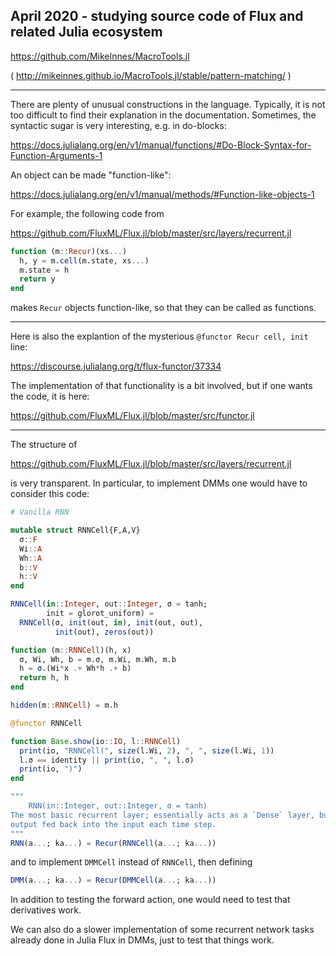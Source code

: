 ## April 2020 - studying source code of Flux and related Julia ecosystem

https://github.com/MikeInnes/MacroTools.jl

( http://mikeinnes.github.io/MacroTools.jl/stable/pattern-matching/ )

---

There are plenty of unusual constructions in the language. Typically, it is not too difficult to find their explanation in the documentation. Sometimes, the syntactic sugar is very interesting, e.g. in do-blocks:

https://docs.julialang.org/en/v1/manual/functions/#Do-Block-Syntax-for-Function-Arguments-1

An object can be made "function-like":

https://docs.julialang.org/en/v1/manual/methods/#Function-like-objects-1

For example, the following code from

https://github.com/FluxML/Flux.jl/blob/master/src/layers/recurrent.jl

```julia
function (m::Recur)(xs...)
  h, y = m.cell(m.state, xs...)
  m.state = h
  return y
end
```

makes `Recur` objects function-like, so that they can be called as functions.

---

Here is also the explantion of the mysterious ```@functor Recur cell, init``` line:

https://discourse.julialang.org/t/flux-functor/37334

The implementation of that functionality is a bit involved, but if one wants the code, it is here:

https://github.com/FluxML/Flux.jl/blob/master/src/functor.jl

---

The structure of

https://github.com/FluxML/Flux.jl/blob/master/src/layers/recurrent.jl

is very transparent. In particular, to implement DMMs one would have to consider this code:

```julia
# Vanilla RNN

mutable struct RNNCell{F,A,V}
  σ::F
  Wi::A
  Wh::A
  b::V
  h::V
end

RNNCell(in::Integer, out::Integer, σ = tanh;
        init = glorot_uniform) =
  RNNCell(σ, init(out, in), init(out, out),
          init(out), zeros(out))

function (m::RNNCell)(h, x)
  σ, Wi, Wh, b = m.σ, m.Wi, m.Wh, m.b
  h = σ.(Wi*x .+ Wh*h .+ b)
  return h, h
end

hidden(m::RNNCell) = m.h

@functor RNNCell

function Base.show(io::IO, l::RNNCell)
  print(io, "RNNCell(", size(l.Wi, 2), ", ", size(l.Wi, 1))
  l.σ == identity || print(io, ", ", l.σ)
  print(io, ")")
end

"""
    RNN(in::Integer, out::Integer, σ = tanh)
The most basic recurrent layer; essentially acts as a `Dense` layer, but with the
output fed back into the input each time step.
"""
RNN(a...; ka...) = Recur(RNNCell(a...; ka...))
```

and to implement `DMMCell` instead of `RNNCell`, then defining

```julia
DMM(a...; ka...) = Recur(DMMCell(a...; ka...))
```

In addition to testing the forward action, one would need to test that derivatives work.

We can also do a slower implementation of some recurrent network tasks already done in Julia Flux in DMMs,
just to test that things work.
